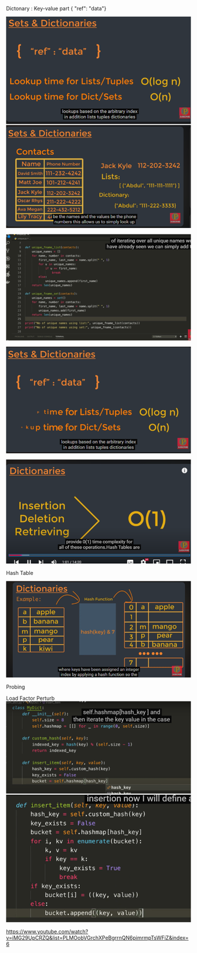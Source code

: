 Dictonary : Key-value part
{ "ref": "data"}

![alt text](image-9.png)
![alt text](image-10.png)

![alt text](image-11.png)

![alt text](image-12.png)

![alt text](image-13.png)

Hash Table

![alt text](image-14.png)

Probing

Load Factor
Perturb
![alt text](image-15.png)
![alt text](image-16.png)

https://www.youtube.com/watch?v=iMG29UpCRZQ&list=PLMOobVGrchXPeBgrrnQN6pimrmpTsWFiZ&index=6